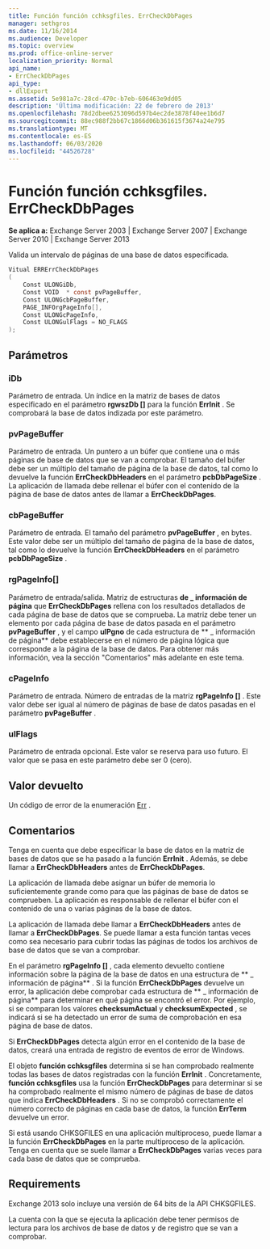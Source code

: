 ```yaml
---
title: Función función cchksgfiles. ErrCheckDbPages
manager: sethgros
ms.date: 11/16/2014
ms.audience: Developer
ms.topic: overview
ms.prod: office-online-server
localization_priority: Normal
api_name:
- ErrCheckDbPages
api_type:
- dllExport
ms.assetid: 5e981a7c-28cd-470c-b7eb-606463e9dd05
description: 'Última modificación: 22 de febrero de 2013'
ms.openlocfilehash: 78d2dbee6253096d597b4ec2de3878f40ee1b6d7
ms.sourcegitcommit: 88ec988f2bb67c1866d06b361615f3674a24e795
ms.translationtype: MT
ms.contentlocale: es-ES
ms.lasthandoff: 06/03/2020
ms.locfileid: "44526728"
---
```

# <a name="cchksgfileserrcheckdbpages-function"></a>Función función cchksgfiles. ErrCheckDbPages

**Se aplica a:** Exchange Server 2003 | Exchange Server 2007 | Exchange Server 2010 | Exchange Server 2013
  
Valida un intervalo de páginas de una base de datos especificada. 
  
```cs
Vitual ERRErrCheckDbPages  
(
    Const ULONGiDb,
    Const VOID  * const pvPageBuffer,
    Const ULONGcbPageBuffer,
    PAGE_INFOrgPageInfo[],
    Const ULONGcPageInfo,
    Const ULONGulFlags = NO_FLAGS
);

```

## <a name="parameters"></a>Parámetros

### <a name="idb"></a>iDb
  
Parámetro de entrada. Un índice en la matriz de bases de datos especificado en el parámetro **rgwszDb []** para la función **ErrInit** . Se comprobará la base de datos indizada por este parámetro. 
    
### <a name="pvpagebuffer"></a>pvPageBuffer 
  
Parámetro de entrada. Un puntero a un búfer que contiene una o más páginas de base de datos que se van a comprobar. El tamaño del búfer debe ser un múltiplo del tamaño de página de la base de datos, tal como lo devuelve la función **ErrCheckDbHeaders** en el parámetro **pcbDbPageSize** . La aplicación de llamada debe rellenar el búfer con el contenido de la página de base de datos antes de llamar a **ErrCheckDbPages**.
    
### <a name="cbpagebuffer"></a>cbPageBuffer
  
Parámetro de entrada. El tamaño del parámetro **pvPageBuffer** , en bytes. Este valor debe ser un múltiplo del tamaño de página de la base de datos, tal como lo devuelve la función **ErrCheckDbHeaders** en el parámetro **pcbDbPageSize** . 
    
### <a name="rgpageinfo"></a>rgPageInfo[] 
  
Parámetro de entrada/salida. Matriz de estructuras **de \_ información de página** que **ErrCheckDbPages** rellena con los resultados detallados de cada página de base de datos que se comprueba. La matriz debe tener un elemento por cada página de base de datos pasada en el parámetro **pvPageBuffer** , y el campo **ulPgno** de cada estructura de ** \_ información de página** debe establecerse en el número de página lógica que corresponde a la página de la base de datos. Para obtener más información, vea la sección "Comentarios" más adelante en este tema. 
    
### <a name="cpageinfo"></a>cPageInfo
  
Parámetro de entrada. Número de entradas de la matriz **rgPageInfo []** . Este valor debe ser igual al número de páginas de base de datos pasadas en el parámetro **pvPageBuffer** . 
    
### <a name="ulflags"></a>ulFlags 
  
Parámetro de entrada opcional. Este valor se reserva para uso futuro. El valor que se pasa en este parámetro debe ser 0 (cero).
    
## <a name="return-value"></a>Valor devuelto

Un código de error de la enumeración [Err](cchksgfiles-err-enumeration.md) . 
  
## <a name="remarks"></a>Comentarios

Tenga en cuenta que debe especificar la base de datos en la matriz de bases de datos que se ha pasado a la función **ErrInit** . Además, se debe llamar a **ErrCheckDbHeaders** antes de **ErrCheckDbPages**.
  
La aplicación de llamada debe asignar un búfer de memoria lo suficientemente grande como para que las páginas de base de datos se comprueben. La aplicación es responsable de rellenar el búfer con el contenido de una o varias páginas de la base de datos. 
  
La aplicación de llamada debe llamar a **ErrCheckDbHeaders** antes de llamar a **ErrCheckDbPages**. Se puede llamar a esta función tantas veces como sea necesario para cubrir todas las páginas de todos los archivos de base de datos que se van a comprobar.
  
En el parámetro **rgPageInfo []** , cada elemento devuelto contiene información sobre la página de la base de datos en una estructura de ** \_ información de página** . Si la función **ErrCheckDbPages** devuelve un error, la aplicación debe comprobar cada estructura de ** \_ información de página** para determinar en qué página se encontró el error. Por ejemplo, si se comparan los valores **checksumActual** y **checksumExpected** , se indicará si se ha detectado un error de suma de comprobación en esa página de base de datos. 
  
Si **ErrCheckDbPages** detecta algún error en el contenido de la base de datos, creará una entrada de registro de eventos de error de Windows. 
  
El objeto **función cchksgfiles** determina si se han comprobado realmente todas las bases de datos registradas con la función **ErrInit** . Concretamente, **función cchksgfiles** usa la función **ErrCheckDbPages** para determinar si se ha comprobado realmente el mismo número de páginas de base de datos que indica **ErrCheckDbHeaders** . Si no se comprobó correctamente el número correcto de páginas en cada base de datos, la función **ErrTerm** devuelve un error. 
  
Si está usando CHKSGFILES en una aplicación multiproceso, puede llamar a la función **ErrCheckDbPages** en la parte multiproceso de la aplicación. Tenga en cuenta que se suele llamar a **ErrCheckDbPages** varias veces para cada base de datos que se comprueba. 
  
## <a name="requirements"></a>Requirements

Exchange 2013 solo incluye una versión de 64 bits de la API CHKSGFILES.
  
La cuenta con la que se ejecuta la aplicación debe tener permisos de lectura para los archivos de base de datos y de registro que se van a comprobar.
  

